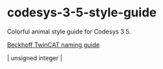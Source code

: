 # codesys-3-5-style-guide
Colorful animal style guide for Codesys 3.5.  

[Beckhoff TwinCAT naming guide](https://infosys.beckhoff.com/english.php?content=../content/1033/tc3_plc_intro/3146718603.html)

| unsigned integer |

